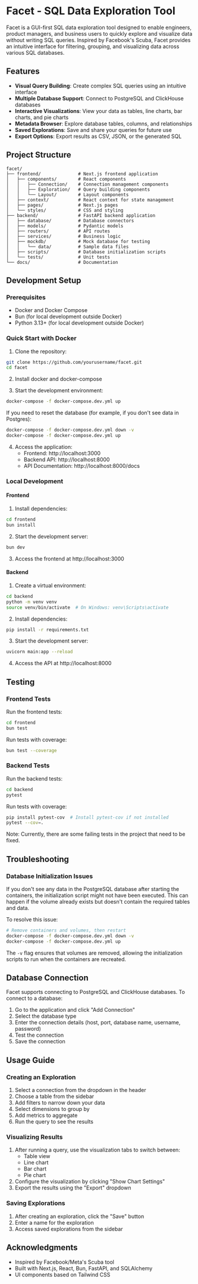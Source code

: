 # Facet - SQL Data Exploration Tool

Facet is a GUI-first SQL data exploration tool designed to enable engineers, product managers, and business users to quickly explore and visualize data without writing SQL queries. Inspired by Facebook's Scuba, Facet provides an intuitive interface for filtering, grouping, and visualizing data across various SQL databases.

## Features

- **Visual Query Building**: Create complex SQL queries using an intuitive interface
- **Multiple Database Support**: Connect to PostgreSQL and ClickHouse databases
- **Interactive Visualizations**: View your data as tables, line charts, bar charts, and pie charts
- **Metadata Browser**: Explore database tables, columns, and relationships
- **Saved Explorations**: Save and share your queries for future use
- **Export Options**: Export results as CSV, JSON, or the generated SQL

## Project Structure

```
facet/
├── frontend/              # Next.js frontend application
│   ├── components/        # React components
│   │   ├── Connection/    # Connection management components
│   │   ├── Exploration/   # Query building components
│   │   └── Layout/        # Layout components
│   ├── context/           # React context for state management
│   ├── pages/             # Next.js pages
│   └── styles/            # CSS and styling
├── backend/               # FastAPI backend application
│   ├── database/          # Database connectors
│   ├── models/            # Pydantic models
│   ├── routers/           # API routes
│   ├── services/          # Business logic
│   ├── mockdb/            # Mock database for testing
│   │   └── data/          # Sample data files
│   ├── scripts/           # Database initialization scripts
│   └── tests/             # Unit tests
└── docs/                  # Documentation
```

## Development Setup

### Prerequisites

- Docker and Docker Compose
- Bun (for local development outside Docker)
- Python 3.13+ (for local development outside Docker)

### Quick Start with Docker

1. Clone the repository:
```bash
git clone https://github.com/yourusername/facet.git
cd facet
```

2. Install docker and docker-compose

3. Start the development environment:
```bash
docker-compose -f docker-compose.dev.yml up
```

   If you need to reset the database (for example, if you don't see data in Postgres):
   ```bash
   docker-compose -f docker-compose.dev.yml down -v
   docker-compose -f docker-compose.dev.yml up
   ```

4. Access the application:
   - Frontend: http://localhost:3000
   - Backend API: http://localhost:8000
   - API Documentation: http://localhost:8000/docs

### Local Development

#### Frontend

1. Install dependencies:
```bash
cd frontend
bun install
```

2. Start the development server:
```bash
bun dev
```

3. Access the frontend at http://localhost:3000

#### Backend

1. Create a virtual environment:
```bash
cd backend
python -m venv venv
source venv/bin/activate  # On Windows: venv\Scripts\activate
```

2. Install dependencies:
```bash
pip install -r requirements.txt
```

3. Start the development server:
```bash
uvicorn main:app --reload
```

4. Access the API at http://localhost:8000

## Testing

### Frontend Tests

Run the frontend tests:
```bash
cd frontend
bun test
```

Run tests with coverage:
```bash
bun test --coverage
```

### Backend Tests

Run the backend tests:
```bash
cd backend
pytest
```

Run tests with coverage:
```bash
pip install pytest-cov  # Install pytest-cov if not installed
pytest --cov=.
```

Note: Currently, there are some failing tests in the project that need to be fixed.

## Troubleshooting

### Database Initialization Issues

If you don't see any data in the PostgreSQL database after starting the containers, the initialization script might not have been executed. This can happen if the volume already exists but doesn't contain the required tables and data.

To resolve this issue:

```bash
# Remove containers and volumes, then restart
docker-compose -f docker-compose.dev.yml down -v
docker-compose -f docker-compose.dev.yml up
```

The `-v` flag ensures that volumes are removed, allowing the initialization scripts to run when the containers are recreated.

## Database Connection

Facet supports connecting to PostgreSQL and ClickHouse databases. To connect to a database:

1. Go to the application and click "Add Connection"
2. Select the database type
3. Enter the connection details (host, port, database name, username, password)
4. Test the connection
5. Save the connection

## Usage Guide

### Creating an Exploration

1. Select a connection from the dropdown in the header
2. Choose a table from the sidebar
3. Add filters to narrow down your data
4. Select dimensions to group by
5. Add metrics to aggregate
6. Run the query to see the results

### Visualizing Results

1. After running a query, use the visualization tabs to switch between:
   - Table view
   - Line chart
   - Bar chart
   - Pie chart
2. Configure the visualization by clicking "Show Chart Settings"
3. Export the results using the "Export" dropdown

### Saving Explorations

1. After creating an exploration, click the "Save" button
2. Enter a name for the exploration
3. Access saved explorations from the sidebar

## Acknowledgments

- Inspired by Facebook/Meta's Scuba tool
- Built with Next.js, React, Bun, FastAPI, and SQLAlchemy
- UI components based on Tailwind CSS
